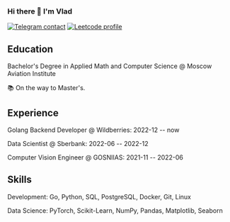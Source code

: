 ### Hi there 👋 I'm Vlad

[![Telegram contact][telegram_badge]][telegram_link]
[![Leetcode profile][leetcode_badge]][leetcode_link]

## Education
Bachelor's Degree in Applied Math and Computer Science @ Moscow Aviation Institute

📚 On the way to Master's.

## Experience
Golang Backend Developer @ Wildberries: 2022-12 -- now

Data Scientist @ Sberbank: 2022-06 -- 2022-12

Computer Vision Engineer @ GOSNIIAS: 2021-11 -- 2022-06

## Skills
Development: Go, Python, SQL, PostgreSQL, Docker, Git, Linux

Data Science: PyTorch, Scikit-Learn, NumPy, Pandas, Matplotlib, Seaborn

[telegram_link]: https://t.me/ketsuwotaberu
[telegram_badge]: https://img.shields.io/badge/Telegram-2CA5E0?style=for-the-badge&logo=telegram&logoColor=white "Telegram contact"

[leetcode_link]: https://leetcode.com/vladiq
[leetcode_badge]: https://img.shields.io/badge/LeetCode-FFA116?style=for-the-badge&logo=LeetCode&logoColor=black "Leetcode profile"
